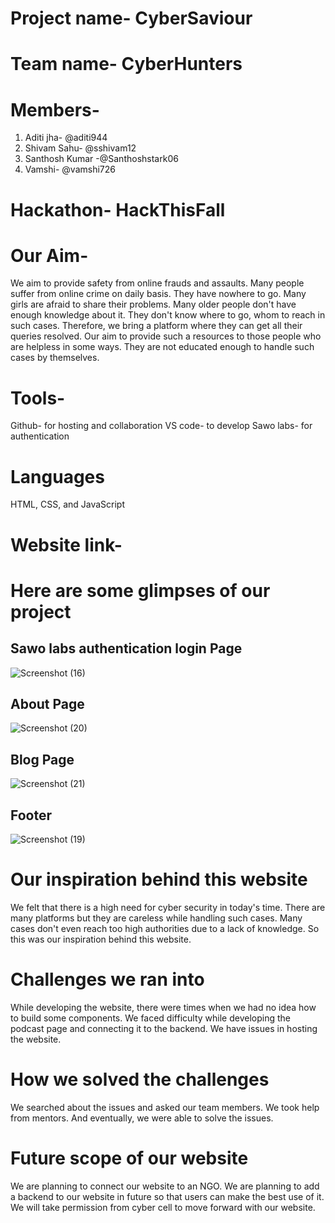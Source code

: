 # Project name- CyberSaviour
# Team name- CyberHunters
# Members- 

1. Aditi jha- @aditi944
2. Shivam Sahu- @sshivam12
3. Santhosh Kumar -@Santhoshstark06
4. Vamshi- @vamshi726


# Hackathon- HackThisFall

# Our Aim-
 We aim to provide safety from online frauds and assaults. Many people suffer from online crime on daily basis.
They have nowhere to go. Many girls are afraid to share their problems. Many older people don't have enough knowledge about it.
They don't know where to go, whom to reach in such cases. Therefore, we bring a platform where they can get all their queries resolved.
Our aim to provide such a resources to those people who are helpless in some ways. 
They are not educated enough to handle such cases by themselves.


# Tools-
Github- for hosting and collaboration
VS code- to develop
Sawo labs- for authentication

# Languages
HTML, CSS, and JavaScript

# Website link-

# Here are some glimpses of our project
## Sawo labs authentication login Page
![Screenshot (16)](https://user-images.githubusercontent.com/68181276/138562467-686e2f75-2153-402b-81e1-6a3a835ca965.png)

## About Page
![Screenshot (20)](https://user-images.githubusercontent.com/68181276/138562480-ce3c00f3-733a-491d-a235-ed5b9d97c8ad.png)

## Blog Page
![Screenshot (21)](https://user-images.githubusercontent.com/68181276/138562487-11774000-15bc-4736-a906-f32a97e77bb0.png)

## Footer
![Screenshot (19)](https://user-images.githubusercontent.com/68181276/138562497-f43122ce-7bbd-421f-b3ce-18f54cedb313.png)

# Our inspiration behind this website
We felt that there is a high need for cyber security in today's time. 
There are many platforms but they are careless while handling such cases. 
Many cases don't even reach too high authorities due to a lack of knowledge.
So this was our inspiration behind this website.

# Challenges we ran into
While developing the website, there were times when we had no idea how to build some components.
We faced difficulty while developing the podcast page and connecting it to the backend.
We have issues in hosting the website.

# How we solved the challenges
We searched about the issues and asked our team members. We took help from mentors. And eventually, we were able to solve the issues.

# Future scope of our website
We are planning to connect our website to an NGO. 
We are planning to add a backend to our website in future so that users can make the best use of it.
We will take permission from cyber cell to move forward with our website.




